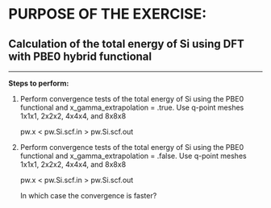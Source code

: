 # PURPOSE OF THE EXERCISE:
## Calculation of the total energy of Si using DFT with PBE0 hybrid functional
------------------------------------------------------------------------------------

**Steps to perform:**

1. Perform convergence tests of the total energy of Si using the 
   PBE0 functional and x_gamma_extrapolation = .true.
   Use q-point meshes 1x1x1, 2x2x2, 4x4x4, and 8x8x8

   pw.x < pw.Si.scf.in > pw.Si.scf.out

2. Perform convergence tests of the total energy of Si using the 
   PBE0 functional and x_gamma_extrapolation = .false.
   Use q-point meshes 1x1x1, 2x2x2, 4x4x4, and 8x8x8

   pw.x < pw.Si.scf.in > pw.Si.scf.out

   In which case the convergence is faster?   


